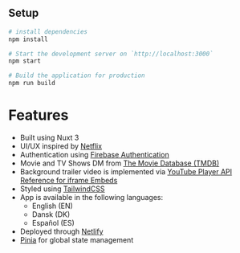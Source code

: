 ## Setup

```bash
# install dependencies
npm install

# Start the development server on `http://localhost:3000`
npm start

# Build the application for production
npm run build

```

# Features
  - Built using Nuxt 3
  - UI/UX inspired by [Netflix](https://www.netflix.com/)
  - Authentication using [Firebase Authentication](https://firebase.google.com/docs/auth)
  - Movie and TV Shows DM from [The Movie Database (TMDB)](https://www.themoviedb.org/)
  - Background trailer video is implemented via [YouTube Player API Reference for iframe Embeds](https://developers.google.com/youtube/iframe_api_reference)
  - Styled using [TailwindCSS](https://tailwindcss.com/)
  - App is available in the following languages:
    - English (EN)
    - Dansk (DK)
    - Español (ES)
  - Deployed through [Netlify](https://app.netlify.com/)
  - [Pinia](https://nuxt.com/modules/pinia) for global state management


